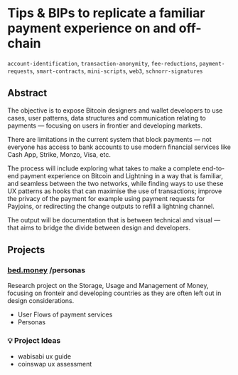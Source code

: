 # Tips & BIPs to replicate a familiar payment experience on and off-chain

`account-identification`, `transaction-anonymity`, `fee-reductions`, `payment-requests`, `smart-contracts`, `mini-scripts`, `web3`, `schnorr-signatures`

## Abstract

The objective is to expose Bitcoin designers and wallet developers to use cases, user patterns, data structures and communication relating to payments — focusing on users in frontier and developing markets.

There are limitations in the current system that block payments — not everyone has access to bank accounts to use modern financial services like Cash App, Strike, Monzo, Visa, etc.

The process will include exploring what takes to make a complete end-to-end payment experience on Bitcoin and Lightning in a way that is familiar, and seamless between the two networks, while finding ways to use these UX patterns as hooks that can maximise the use of transactions; improve the privacy of the payment for example using payment requests for Payjoins, or redirecting the change outputs to refill a lightning channel.

The output will be documentation that is between technical and visual — that aims to bridge the divide between design and developers.

## Projects

### [bed.money](https://bed.money) /personas

Research project on the Storage, Usage and Management of Money, focusing on fronteir and developing countries as they are often left out in design considerations.

- User Flows of payment services
- Personas



### 💡 Project Ideas

- wabisabi ux guide
- coinswap ux assessment